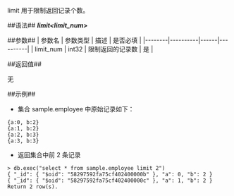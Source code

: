 
limit 用于限制返回记录个数。

##语法##
***limit\<limit_num\>***

##参数##
| 参数名 | 参数类型 | 描述 | 是否必填 |
|--------|----------|------|----------|
| limit_num | int32 | 限制返回的记录数  | 是 |

##返回值##

无 

##示例##

   * 集合 sample.employee 中原始记录如下：

   ```lang-json
   {a:0, b:2}
   {a:1, b:2}
   {a:2, b:3}
   {a:3, b:3}
   ```

   * 返回集合中前 2 条记录 

   ```lang-javascript
   > db.exec("select * from sample.employee limit 2")
   { "_id": { "$oid": "58297592fa75cf402400000b" }, "a": 0, "b": 2 }
   { "_id": { "$oid": "58297592fa75cf402400000c" }, "a": 1, "b": 2 }
   Return 2 row(s).
   ```